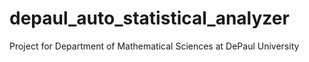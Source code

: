 # depaul_auto_statistical_analyzer
Project for Department of Mathematical Sciences at DePaul University
